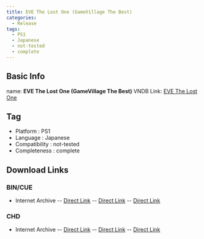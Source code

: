 ```yaml
---
title: EVE The Lost One (GameVillage The Best)
categories:
  - Release
tags:
  - PS1
  - Japanese
  - not-tested
  - complete
---
```

## Basic Info

name: **EVE The Lost One (GameVillage The Best)**
VNDB Link: [EVE The Lost One](https://vndb.org/r5323)

## Tag
 - Platform : PS1
 - Language : Japanese
 - Compatibility : not-tested
 - Completeness : complete

## Download Links
### BIN/CUE
 - Internet Archive
 -- [Direct Link](https://archive.org/download/sony_playstation_part2/Eve%20-%20The%20Lost%20One%20%28Japan%29%20%28Disc%201%29%20%28Kyoko%20Disc%29%20%28GameVillage%20The%20Best%29.zip)
 -- [Direct Link](https://archive.org/download/sony_playstation_part2/Eve%20-%20The%20Lost%20One%20%28Japan%29%20%28Disc%202%29%20%28Snake%20Disc%29%20%28GameVillage%20The%20Best%29.zip)
 -- [Direct Link](https://archive.org/download/sony_playstation_part2/Eve%20-%20The%20Lost%20One%20%28Japan%29%20%28Disc%203%29%20%28Lost%20One%20Disc%29%20%28GameVillage%20The%20Best%29.zip)
### CHD
 - Internet Archive
 -- [Direct Link](https://archive.org/download/chd_psx_jap/CHD-PSX-JAP/Eve%20-%20The%20Lost%20One%20%28Japan%29%20%28Disc%201%29%20%28Kyoko%20Disc%29%20%28GameVillage%20The%20Best%29.chd)
 -- [Direct Link](https://archive.org/download/chd_psx_jap/CHD-PSX-JAP/Eve%20-%20The%20Lost%20One%20%28Japan%29%20%28Disc%202%29%20%28Snake%20Disc%29%20%28GameVillage%20The%20Best%29.chd)
 -- [Direct Link](https://archive.org/download/chd_psx_jap/CHD-PSX-JAP/Eve%20-%20The%20Lost%20One%20%28Japan%29%20%28Disc%203%29%20%28Lost%20One%20Disc%29%20%28GameVillage%20The%20Best%29.chd)